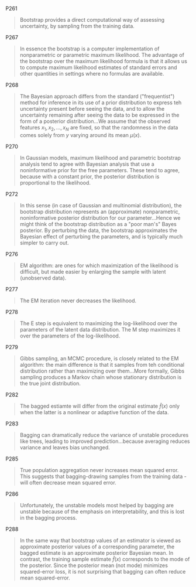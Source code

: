 P261
> Bootstrap provides a direct computational way of assessing uncertainty, by sampling from the training data.

P267
> In essence the bootstrap is a computer implementation of nonparametric or parametric maximum likelihood. The advantage of the bootstrap over the maximum likelihood formula is that it allows us to compute maximum likelihood estimates of standard errors and other quantities in settings where no formulas are available.

P268
> The Bayesian approach differs from the standard ("frequentist") method for inference in its use of a prior distribution to express teh uncertainty present before seeing the data, and to allow the uncertainty remaining after seeing the data to be expressed in the form of a posterior distribution...We assume that the observed features $x_1, x_2,..., x_N$ are fixed, so that the randomness in the data comes solely from $y$ varying around its mean $\mu(x)$.

P270
> In Gaussian models, maximum likelihood and parametric bootstrap analysis tend to agree with Bayesian analysis that use a noninformative prior for the free parameters. These tend to agree, because with a constant prior, the posterior distribution is proportional to the likelihood. 

P272
> In this sense (in case of Gaussian and multinomial distribution), the bootstrap distribution represents an (approximate) nonparametric, noninformative posterior distribution for our parameter...Hence we might think of the bootstrap distribution as a "poor man's" Bayes posterior. By perturbing the data, the bootstrap approximates the Bayesian effect of perturbing the parameters, and is typically much simpler to carry out.

P276
> EM algorithm: are ones for which maximization of the likelihood is difficult, but made easier by enlarging the sample with latent (unobserved data).

P277
> The EM iteration never decreases the likelihood. 

P278
> The E step is equivalent to maximizing the log-likelihood over the parameters of the latent data distribution. The M step maximizes it over the parameters of the log-likelihood. 

P279
> Gibbs sampling, an MCMC procedure, is closely related to the EM algorithm: the main difference is that it samples from teh conditional distribution rather than maximizing over them...More formally, Gibbs sampling produces a Markov chain whose stationary distribution is the true joint distribution.

P282
> The bagged estiamte will differ from the original estimate $\hat{f}(x)$ only when the latter is a nonlinear or adaptive function of the data. 

P283
> Bagging can dramatically reduce the variance of unstable procedures like trees, leading to improved prediction...because averaging reduces variance and leaves bias unchanged.

P285
> True population aggregation never increases mean squared error. This suggests that bagging-drawing samples from the training data - will often decrease mean squared error.

P286
> Unfortunately, the unstable models most helped by bagging are unstable because of the emphasis on interpretability, and this is lost in the bagging process.

P288
> In the same way that bootstrap values of an estimator is viewed as approximate posterior values of a corresponding parameter, the bagged estimate is an approximate posterior Bayesian mean. In contrast, the training sample estimate $\hat{f}(x)$ corresponds to the mode of the posterior. Since the posterior mean (not mode) minimizes squared-error loss, it is not surprising that bagging can often reduce mean squared-error.

